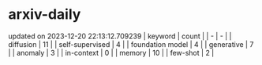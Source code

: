 # arxiv-daily
updated on 2023-12-20 22:13:12.709239
| keyword | count |
| - | - |
| diffusion | 11 |
| self-supervised | 4 |
| foundation model | 4 |
| generative | 7 |
| anomaly | 3 |
| in-context | 0 |
| memory | 10 |
| few-shot | 2 |
